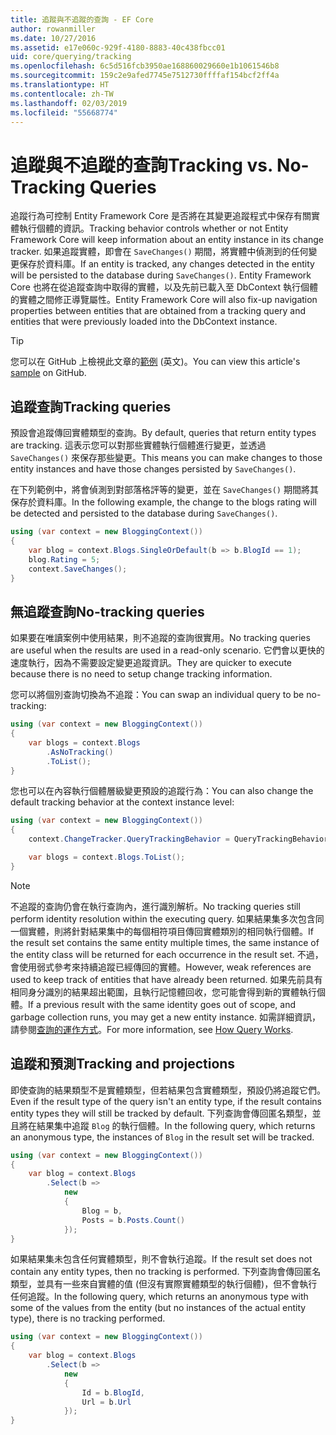 ```yaml
---
title: 追蹤與不追蹤的查詢 - EF Core
author: rowanmiller
ms.date: 10/27/2016
ms.assetid: e17e060c-929f-4180-8883-40c438fbcc01
uid: core/querying/tracking
ms.openlocfilehash: 6c5d516fcb3950ae168860029660e1b1061546b8
ms.sourcegitcommit: 159c2e9afed7745e7512730ffffaf154bcf2ff4a
ms.translationtype: HT
ms.contentlocale: zh-TW
ms.lasthandoff: 02/03/2019
ms.locfileid: "55668774"
---
```

# <a name="tracking-vs-no-tracking-queries"></a><span data-ttu-id="bb687-102">追蹤與不追蹤的查詢</span><span class="sxs-lookup"><span data-stu-id="bb687-102">Tracking vs. No-Tracking Queries</span></span>

<span data-ttu-id="bb687-103">追蹤行為可控制 Entity Framework Core 是否將在其變更追蹤程式中保存有關實體執行個體的資訊。</span><span class="sxs-lookup"><span data-stu-id="bb687-103">Tracking behavior controls whether or not Entity Framework Core will keep information about an entity instance in its change tracker.</span></span> <span data-ttu-id="bb687-104">如果追蹤實體，即會在 `SaveChanges()` 期間，將實體中偵測到的任何變更保存於資料庫。</span><span class="sxs-lookup"><span data-stu-id="bb687-104">If an entity is tracked, any changes detected in the entity will be persisted to the database during `SaveChanges()`.</span></span> <span data-ttu-id="bb687-105">Entity Framework Core 也將在從追蹤查詢中取得的實體，以及先前已載入至 DbContext 執行個體的實體之間修正導覽屬性。</span><span class="sxs-lookup"><span data-stu-id="bb687-105">Entity Framework Core will also fix-up navigation properties between entities that are obtained from a tracking query and entities that were previously loaded into the DbContext instance.</span></span>

> [!TIP]  
> <span data-ttu-id="bb687-106">您可以在 GitHub 上檢視此文章的[範例](https://github.com/aspnet/EntityFramework.Docs/tree/master/samples/core/Querying) \(英文\)。</span><span class="sxs-lookup"><span data-stu-id="bb687-106">You can view this article's [sample](https://github.com/aspnet/EntityFramework.Docs/tree/master/samples/core/Querying) on GitHub.</span></span>

## <a name="tracking-queries"></a><span data-ttu-id="bb687-107">追蹤查詢</span><span class="sxs-lookup"><span data-stu-id="bb687-107">Tracking queries</span></span>

<span data-ttu-id="bb687-108">預設會追蹤傳回實體類型的查詢。</span><span class="sxs-lookup"><span data-stu-id="bb687-108">By default, queries that return entity types are tracking.</span></span> <span data-ttu-id="bb687-109">這表示您可以對那些實體執行個體進行變更，並透過 `SaveChanges()` 來保存那些變更。</span><span class="sxs-lookup"><span data-stu-id="bb687-109">This means you can make changes to those entity instances and have those changes persisted by `SaveChanges()`.</span></span>

<span data-ttu-id="bb687-110">在下列範例中，將會偵測到對部落格評等的變更，並在 `SaveChanges()` 期間將其保存於資料庫。</span><span class="sxs-lookup"><span data-stu-id="bb687-110">In the following example, the change to the blogs rating will be detected and persisted to the database during `SaveChanges()`.</span></span>

<!-- [!code-csharp[Main](samples/core/Querying/Querying/Tracking/Sample.cs)] -->
``` csharp
using (var context = new BloggingContext())
{
    var blog = context.Blogs.SingleOrDefault(b => b.BlogId == 1);
    blog.Rating = 5;
    context.SaveChanges();
}
```

## <a name="no-tracking-queries"></a><span data-ttu-id="bb687-111">無追蹤查詢</span><span class="sxs-lookup"><span data-stu-id="bb687-111">No-tracking queries</span></span>

<span data-ttu-id="bb687-112">如果要在唯讀案例中使用結果，則不追蹤的查詢很實用。</span><span class="sxs-lookup"><span data-stu-id="bb687-112">No tracking queries are useful when the results are used in a read-only scenario.</span></span> <span data-ttu-id="bb687-113">它們會以更快的速度執行，因為不需要設定變更追蹤資訊。</span><span class="sxs-lookup"><span data-stu-id="bb687-113">They are quicker to execute because there is no need to setup change tracking information.</span></span>

<span data-ttu-id="bb687-114">您可以將個別查詢切換為不追蹤：</span><span class="sxs-lookup"><span data-stu-id="bb687-114">You can swap an individual query to be no-tracking:</span></span>

<!-- [!code-csharp[Main](samples/core/Querying/Querying/Tracking/Sample.cs?highlight=4)] -->
``` csharp
using (var context = new BloggingContext())
{
    var blogs = context.Blogs
        .AsNoTracking()
        .ToList();
}
```

<span data-ttu-id="bb687-115">您也可以在內容執行個體層級變更預設的追蹤行為：</span><span class="sxs-lookup"><span data-stu-id="bb687-115">You can also change the default tracking behavior at the context instance level:</span></span>

<!-- [!code-csharp[Main](samples/core/Querying/Querying/Tracking/Sample.cs?highlight=3)] -->
``` csharp
using (var context = new BloggingContext())
{
    context.ChangeTracker.QueryTrackingBehavior = QueryTrackingBehavior.NoTracking;

    var blogs = context.Blogs.ToList();
}
```

> [!NOTE]  
> <span data-ttu-id="bb687-116">不追蹤的查詢仍會在執行查詢內，進行識別解析。</span><span class="sxs-lookup"><span data-stu-id="bb687-116">No tracking queries still perform identity resolution within the executing query.</span></span> <span data-ttu-id="bb687-117">如果結果集多次包含同一個實體，則將針對結果集中的每個相符項目傳回實體類別的相同執行個體。</span><span class="sxs-lookup"><span data-stu-id="bb687-117">If the result set contains the same entity multiple times, the same instance of the entity class will be returned for each occurrence in the result set.</span></span> <span data-ttu-id="bb687-118">不過，會使用弱式參考來持續追蹤已經傳回的實體。</span><span class="sxs-lookup"><span data-stu-id="bb687-118">However, weak references are used to keep track of entities that have already been returned.</span></span> <span data-ttu-id="bb687-119">如果先前具有相同身分識別的結果超出範圍，且執行記憶體回收，您可能會得到新的實體執行個體。</span><span class="sxs-lookup"><span data-stu-id="bb687-119">If a previous result with the same identity goes out of scope, and garbage collection runs, you may get a new entity instance.</span></span> <span data-ttu-id="bb687-120">如需詳細資訊，請參閱[查詢的運作方式](overview.md)。</span><span class="sxs-lookup"><span data-stu-id="bb687-120">For more information, see [How Query Works](overview.md).</span></span>

## <a name="tracking-and-projections"></a><span data-ttu-id="bb687-121">追蹤和預測</span><span class="sxs-lookup"><span data-stu-id="bb687-121">Tracking and projections</span></span>

<span data-ttu-id="bb687-122">即使查詢的結果類型不是實體類型，但若結果包含實體類型，預設仍將追蹤它們。</span><span class="sxs-lookup"><span data-stu-id="bb687-122">Even if the result type of the query isn't an entity type, if the result contains entity types they will still be tracked by default.</span></span> <span data-ttu-id="bb687-123">下列查詢會傳回匿名類型，並且將在結果集中追蹤 `Blog` 的執行個體。</span><span class="sxs-lookup"><span data-stu-id="bb687-123">In the following query, which returns an anonymous type, the instances of `Blog` in the result set will be tracked.</span></span>

<!-- [!code-csharp[Main](samples/core/Querying/Querying/Tracking/Sample.cs?highlight=7)] -->
``` csharp
using (var context = new BloggingContext())
{
    var blog = context.Blogs
        .Select(b =>
            new
            {
                Blog = b,
                Posts = b.Posts.Count()
            });
}
```

<span data-ttu-id="bb687-124">如果結果集未包含任何實體類型，則不會執行追蹤。</span><span class="sxs-lookup"><span data-stu-id="bb687-124">If the result set does not contain any entity types, then no tracking is performed.</span></span> <span data-ttu-id="bb687-125">下列查詢會傳回匿名類型，並具有一些來自實體的值 (但沒有實際實體類型的執行個體)，但不會執行任何追蹤。</span><span class="sxs-lookup"><span data-stu-id="bb687-125">In the following query, which returns an anonymous type with some of the values from the entity (but no instances of the actual entity type), there is no tracking performed.</span></span>

<!-- [!code-csharp[Main](samples/core/Querying/Querying/Tracking/Sample.cs)] -->
``` csharp
using (var context = new BloggingContext())
{
    var blog = context.Blogs
        .Select(b =>
            new
            {
                Id = b.BlogId,
                Url = b.Url
            });
}
```

